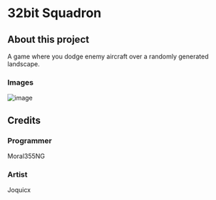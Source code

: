# 32bit Squadron
## About this project
A game where you dodge enemy aircraft over a randomly generated landscape.
### Images
![image](https://github.com/user-attachments/assets/c3f40b9a-be8d-4615-8509-20188e66593f)
## Credits
### Programmer
Moral355NG
### Artist
Joquicx
